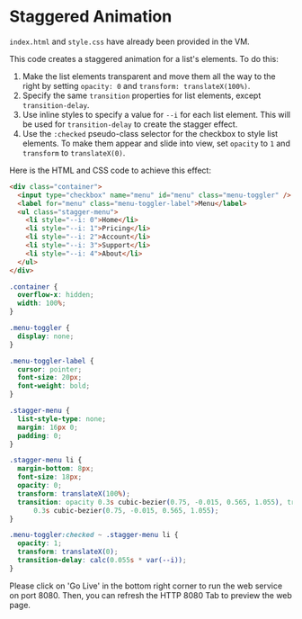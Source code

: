 # Staggered Animation

`index.html` and `style.css` have already been provided in the VM.

This code creates a staggered animation for a list's elements. To do this:

1. Make the list elements transparent and move them all the way to the right by setting `opacity: 0` and `transform: translateX(100%)`.
2. Specify the same `transition` properties for list elements, except `transition-delay`.
3. Use inline styles to specify a value for `--i` for each list element. This will be used for `transition-delay` to create the stagger effect.
4. Use the `:checked` pseudo-class selector for the checkbox to style list elements. To make them appear and slide into view, set `opacity` to `1` and `transform` to `translateX(0)`.

Here is the HTML and CSS code to achieve this effect:

```html
<div class="container">
  <input type="checkbox" name="menu" id="menu" class="menu-toggler" />
  <label for="menu" class="menu-toggler-label">Menu</label>
  <ul class="stagger-menu">
    <li style="--i: 0">Home</li>
    <li style="--i: 1">Pricing</li>
    <li style="--i: 2">Account</li>
    <li style="--i: 3">Support</li>
    <li style="--i: 4">About</li>
  </ul>
</div>
```

```css
.container {
  overflow-x: hidden;
  width: 100%;
}

.menu-toggler {
  display: none;
}

.menu-toggler-label {
  cursor: pointer;
  font-size: 20px;
  font-weight: bold;
}

.stagger-menu {
  list-style-type: none;
  margin: 16px 0;
  padding: 0;
}

.stagger-menu li {
  margin-bottom: 8px;
  font-size: 18px;
  opacity: 0;
  transform: translateX(100%);
  transition: opacity 0.3s cubic-bezier(0.75, -0.015, 0.565, 1.055), transform
      0.3s cubic-bezier(0.75, -0.015, 0.565, 1.055);
}

.menu-toggler:checked ~ .stagger-menu li {
  opacity: 1;
  transform: translateX(0);
  transition-delay: calc(0.055s * var(--i));
}
```

Please click on 'Go Live' in the bottom right corner to run the web service on port 8080. Then, you can refresh the HTTP 8080 Tab to preview the web page.
